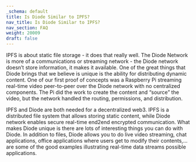 ```yaml
---
_schema: default
title: Is Diode Similar to IPFS?
nav_title: Is Diode Similar to IPFS?
nav_section: FAQ
weight: 20009
draft: false
---
```

IPFS is about static file storage - it does that really well. The Diode Network is more of a communications or streaming network - the Diode network doesn’t store information, it makes it available. One of the great things that Diode brings that we believe is unique is the ability for distributing dynamic content. One of our first proof of concepts was a Raspberry Pi streaming real-time video peer-to-peer over the Diode network with no centralized components. The Pi did the work to create the content and “source” the video, but the network handled the routing, permissions, and distribution.

IPFS and Diode are both needed for a decentralized web3. IPFS is a distributed file system that allows storing static content, while Diode network enables secure real-time end2end encrypted communication. What makes Diode unique is there are lots of interesting things you can do with Diode. In addition to files, Diode allows you to do live video streaming, chat applications, office applications where users get to modify their contents,… are some of the good examples illustrating real-time data streams possible applications.